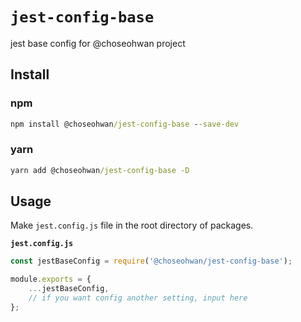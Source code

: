 # `jest-config-base`

jest base config for @choseohwan project

## Install

### npm
```bat
npm install @choseohwan/jest-config-base --save-dev
```

### yarn
```bat
yarn add @choseohwan/jest-config-base -D
```

## Usage

Make `jest.config.js` file in the root directory of packages.

**`jest.config.js`**
```javascript
const jestBaseConfig = require('@choseohwan/jest-config-base');

module.exports = {
    ...jestBaseConfig,
    // if you want config another setting, input here
};
```

